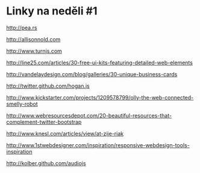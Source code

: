 <!--
title : Linky na neděli #1
author : Roman Ožana <ozana@omdesign.cz>
date : 4.3.2012 06:59:49
-->

# Linky na neděli #1

http://pea.rs
  
http://allisonnold.com
  
http://www.turnjs.com
  
http://line25.com/articles/30-free-ui-kits-featuring-detailed-web-elements
  
http://vandelaydesign.com/blog/galleries/30-unique-business-cards
  
http://twitter.github.com/hogan.js
  
http://www.kickstarter.com/projects/1209578799/olly-the-web-connected-smelly-robot
  
http://www.webresourcesdepot.com/20-beautiful-resources-that-complement-twitter-bootstrap
  
http://www.knesl.com/articles/view/at-zije-riak
  
http://www.1stwebdesigner.com/inspiration/responsive-webdesign-tools-inspiration
  
http://kolber.github.com/audiojs